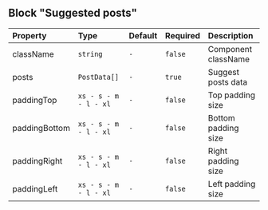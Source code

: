 ## Block "Suggested posts"

| Property      | Type                  | Default | Required | Description         |
| :------------ | :-------------------- | :------ | :------- | :------------------ |
| className     | `string`              | `-`     | `false`  | Component className |
| posts         | `PostData[]`          | `-`     | `true`   | Suggest posts data  |
| paddingTop    | `xs - s - m - l - xl` | `-`     | `false`  | Top padding size    |
| paddingBottom | `xs - s - m - l - xl` | `-`     | `false`  | Bottom padding size |
| paddingRight  | `xs - s - m - l - xl` | `-`     | `false`  | Right padding size  |
| paddingLeft   | `xs - s - m - l - xl` | `-`     | `false`  | Left padding size   |
